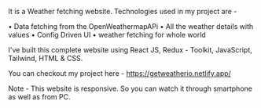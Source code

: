 It is a Weather fetching website. Technologies used in my project are -

• Data fetching from the OpenWeathermapAPi • All the weather details with values • Config Driven UI • weather fetching for whole world

I've built this complete website using React JS, Redux - Toolkit, JavaScript, Tailwind, HTML & CSS.

You can checkout my project here - https://getweatherio.netlify.app/

Note - This website is responsive. So you can watch it through smartphone as well as from PC.
